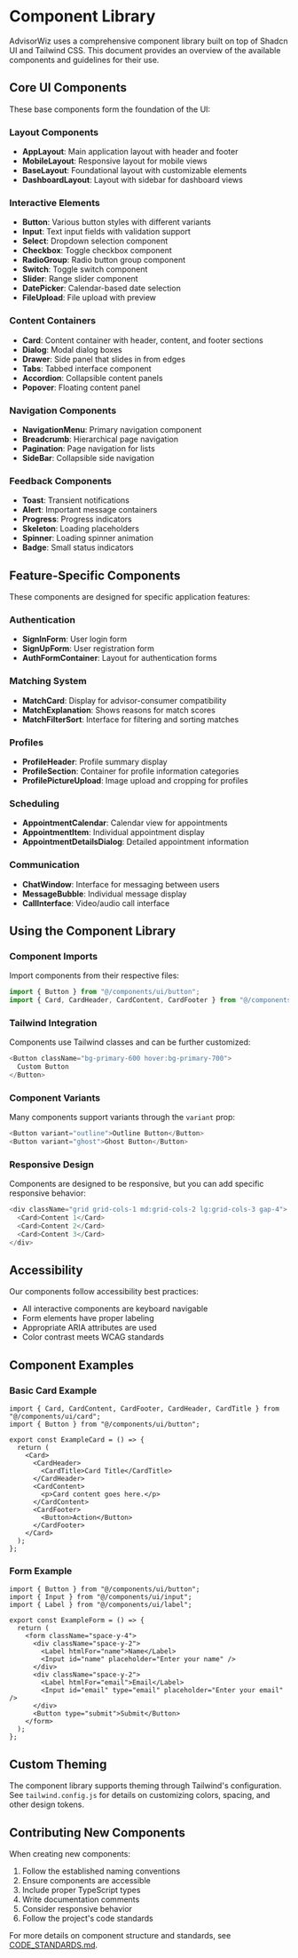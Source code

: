 
# Component Library

AdvisorWiz uses a comprehensive component library built on top of Shadcn UI and Tailwind CSS. This document provides an overview of the available components and guidelines for their use.

## Core UI Components

These base components form the foundation of the UI:

### Layout Components

- **AppLayout**: Main application layout with header and footer
- **MobileLayout**: Responsive layout for mobile views
- **BaseLayout**: Foundational layout with customizable elements
- **DashboardLayout**: Layout with sidebar for dashboard views

### Interactive Elements

- **Button**: Various button styles with different variants
- **Input**: Text input fields with validation support
- **Select**: Dropdown selection component
- **Checkbox**: Toggle checkbox component
- **RadioGroup**: Radio button group component
- **Switch**: Toggle switch component
- **Slider**: Range slider component
- **DatePicker**: Calendar-based date selection
- **FileUpload**: File upload with preview

### Content Containers

- **Card**: Content container with header, content, and footer sections
- **Dialog**: Modal dialog boxes
- **Drawer**: Side panel that slides in from edges
- **Tabs**: Tabbed interface component
- **Accordion**: Collapsible content panels
- **Popover**: Floating content panel

### Navigation Components

- **NavigationMenu**: Primary navigation component
- **Breadcrumb**: Hierarchical page navigation
- **Pagination**: Page navigation for lists
- **SideBar**: Collapsible side navigation

### Feedback Components

- **Toast**: Transient notifications
- **Alert**: Important message containers
- **Progress**: Progress indicators
- **Skeleton**: Loading placeholders
- **Spinner**: Loading spinner animation
- **Badge**: Small status indicators

## Feature-Specific Components

These components are designed for specific application features:

### Authentication

- **SignInForm**: User login form
- **SignUpForm**: User registration form
- **AuthFormContainer**: Layout for authentication forms

### Matching System

- **MatchCard**: Display for advisor-consumer compatibility
- **MatchExplanation**: Shows reasons for match scores
- **MatchFilterSort**: Interface for filtering and sorting matches

### Profiles

- **ProfileHeader**: Profile summary display
- **ProfileSection**: Container for profile information categories
- **ProfilePictureUpload**: Image upload and cropping for profiles

### Scheduling

- **AppointmentCalendar**: Calendar view for appointments
- **AppointmentItem**: Individual appointment display
- **AppointmentDetailsDialog**: Detailed appointment information

### Communication

- **ChatWindow**: Interface for messaging between users
- **MessageBubble**: Individual message display
- **CallInterface**: Video/audio call interface

## Using the Component Library

### Component Imports

Import components from their respective files:

```typescript
import { Button } from "@/components/ui/button";
import { Card, CardHeader, CardContent, CardFooter } from "@/components/ui/card";
```

### Tailwind Integration

Components use Tailwind classes and can be further customized:

```typescript
<Button className="bg-primary-600 hover:bg-primary-700">
  Custom Button
</Button>
```

### Component Variants

Many components support variants through the `variant` prop:

```typescript
<Button variant="outline">Outline Button</Button>
<Button variant="ghost">Ghost Button</Button>
```

### Responsive Design

Components are designed to be responsive, but you can add specific responsive behavior:

```typescript
<div className="grid grid-cols-1 md:grid-cols-2 lg:grid-cols-3 gap-4">
  <Card>Content 1</Card>
  <Card>Content 2</Card>
  <Card>Content 3</Card>
</div>
```

## Accessibility

Our components follow accessibility best practices:

- All interactive components are keyboard navigable
- Form elements have proper labeling
- Appropriate ARIA attributes are used
- Color contrast meets WCAG standards

## Component Examples

### Basic Card Example

```tsx
import { Card, CardContent, CardFooter, CardHeader, CardTitle } from "@/components/ui/card";
import { Button } from "@/components/ui/button";

export const ExampleCard = () => {
  return (
    <Card>
      <CardHeader>
        <CardTitle>Card Title</CardTitle>
      </CardHeader>
      <CardContent>
        <p>Card content goes here.</p>
      </CardContent>
      <CardFooter>
        <Button>Action</Button>
      </CardFooter>
    </Card>
  );
};
```

### Form Example

```tsx
import { Button } from "@/components/ui/button";
import { Input } from "@/components/ui/input";
import { Label } from "@/components/ui/label";

export const ExampleForm = () => {
  return (
    <form className="space-y-4">
      <div className="space-y-2">
        <Label htmlFor="name">Name</Label>
        <Input id="name" placeholder="Enter your name" />
      </div>
      <div className="space-y-2">
        <Label htmlFor="email">Email</Label>
        <Input id="email" type="email" placeholder="Enter your email" />
      </div>
      <Button type="submit">Submit</Button>
    </form>
  );
};
```

## Custom Theming

The component library supports theming through Tailwind's configuration. See `tailwind.config.js` for details on customizing colors, spacing, and other design tokens.

## Contributing New Components

When creating new components:

1. Follow the established naming conventions
2. Ensure components are accessible
3. Include proper TypeScript types
4. Write documentation comments
5. Consider responsive behavior
6. Follow the project's code standards

For more details on component structure and standards, see [CODE_STANDARDS.md](./CODE_STANDARDS.md).
